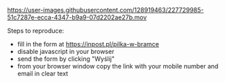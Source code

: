 


https://user-images.githubusercontent.com/128919463/227729985-51c7287e-ecca-4347-b9a9-07d2202ae27b.mov



Steps to reproduce:

- fill in the form at https://inpost.pl/pilka-w-bramce
- disable javascript in your browser
- send the form by clicking "Wyślij"
- from your browser window copy the link with your mobile number and email in clear text
